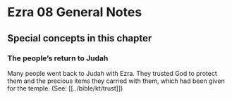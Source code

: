 # Ezra 08 General Notes

## Special concepts in this chapter

### The people’s return to Judah

Many people went back to Judah with Ezra. They trusted God to protect them and the precious items they carried with them, which had been given for the temple. (See: [[../bible/kt/trust]])